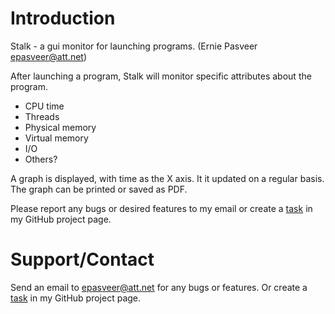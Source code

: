 Introduction
============

Stalk - a gui monitor for launching programs.   (Ernie Pasveer  epasveer@att.net)

After launching a program, Stalk will monitor specific attributes about the program.

- CPU time
- Threads
- Physical memory
- Virtual memory
- I/O
- Others?

A graph is displayed, with time as the X axis. It it updated on a regular basis.
The graph can be printed or saved as PDF.

Please report any bugs or desired features to my email or create a [task](https://github.com/epasveer/stalk/issues) in my
GitHub project page.


Support/Contact
===============

Send an email to epasveer@att.net for any bugs or features. Or create a [task](https://github.com/epasveer/stalk/issues)
in my GitHub project page.

